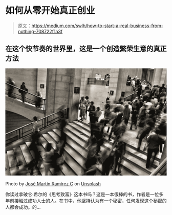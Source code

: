 # 如何从零开始真正创业

> 原文：<https://medium.com/swlh/how-to-start-a-real-business-from-nothing-708722f1a3f>

## 在这个快节奏的世界里，这是一个创造繁荣生意的真正方法

![](img/572f8d6635549696e3f848309242ef16.png)

Photo by [José Martín Ramírez C](https://unsplash.com/@martinirc?utm_source=medium&utm_medium=referral) on [Unsplash](https://unsplash.com?utm_source=medium&utm_medium=referral)

你读过拿破仑·希尔的《思考致富》这本书吗？这是一本很棒的书，作者是一位多年前接触过成功人士的人。在书中，他坚持认为有一个秘密，任何发现这个秘密的人都会成功。的…
